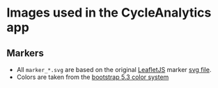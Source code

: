 # Images used in the CycleAnalytics app

## Markers
- All `marker_*.svg` are based on the original [LeafletJS](https://leafletjs.com) marker [svg file](https://github.com/Leaflet/Leaflet/blob/v1.9.3/src/images/marker.svg).
- Colors are taken from the [bootstrap 5.3 color system](https://getbootstrap.com/docs/5.3/customize/color/#all-colors)

